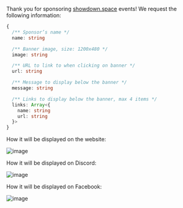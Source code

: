Thank you for sponsoring [showdown.space](https://showdown.space/) events! We request the following information:

```ts
{
  /** Sponsor’s name */
  name: string

  /** Banner image, size: 1200x480 */
  image: string

  /** URL to link to when clicking on banner */
  url: string

  /** Message to display below the banner */
  message: string

  /** Links to display below the banner, max 4 items */
  links: Array<{
    name: string
    url: string
  }>
}
```

How it will be displayed on the website:

![image](https://user-images.githubusercontent.com/193136/183094258-0281292d-b502-430c-8471-cc41fe81618f.png)

How it will be displayed on Discord:

![image](https://user-images.githubusercontent.com/193136/183094977-e6978661-d5a6-4ea7-8185-13261ad830d9.png)

How it will be displayed on Facebook:

![image](https://user-images.githubusercontent.com/193136/183094964-6dbbd67e-10d7-4f80-a228-2398ea3df78c.png)
